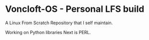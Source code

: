# Voncloft-OS - Personal LFS build

A Linux From Scratch Repository that I self maintain.

Working on Python libraries
Next is PERL.
